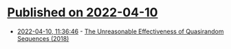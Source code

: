 # [Published on 2022-04-10](index.md)

* [2022-04-10, 11:36:46](https://news.ycombinator.com/item?id=30976200) - [The Unreasonable Effectiveness of Quasirandom Sequences (2018)](http://extremelearning.com.au/unreasonable-effectiveness-of-quasirandom-sequences/)
